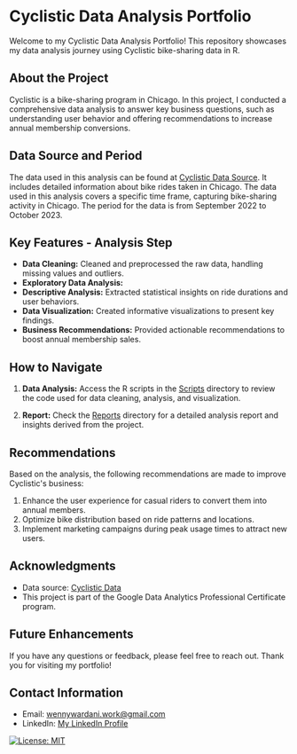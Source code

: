 # Cyclistic Data Analysis Portfolio

Welcome to my Cyclistic Data Analysis Portfolio! This repository showcases my data analysis journey using Cyclistic bike-sharing data in R. 

## About the Project

Cyclistic is a bike-sharing program in Chicago. In this project, I conducted a comprehensive data analysis to answer key business questions, such as understanding user behavior and offering recommendations to increase annual membership conversions.

## Data Source and Period

The data used in this analysis can be found at [Cyclistic Data Source](https://divvy-tripdata.s3.amazonaws.com/index.html). It includes detailed information about bike rides taken in Chicago. The data used in this analysis covers a specific time frame, capturing bike-sharing activity in Chicago. The period for the data is from September 2022 to October 2023.

## Key Features - Analysis Step

- **Data Cleaning:** Cleaned and preprocessed the raw data, handling missing values and outliers.
- **Exploratory Data Analysis:**
- **Descriptive Analysis:** Extracted statistical insights on ride durations and user behaviors.
- **Data Visualization:** Created informative visualizations to present key findings.
- **Business Recommendations:** Provided actionable recommendations to boost annual membership sales.

## How to Navigate

1. **Data Analysis:** Access the R scripts in the [Scripts](Scripts/) directory to review the code used for data cleaning, analysis, and visualization.

2. **Report:** Check the [Reports](Reports/) directory for a detailed analysis report and insights derived from the project.

## Recommendations

Based on the analysis, the following recommendations are made to improve Cyclistic's business:

1. Enhance the user experience for casual riders to convert them into annual members.
2. Optimize bike distribution based on ride patterns and locations.
3. Implement marketing campaigns during peak usage times to attract new users.

## Acknowledgments

- Data source: [Cyclistic Data](https://divvy-tripdata.s3.amazonaws.com/index.html)
- This project is part of the Google Data Analytics Professional Certificate program.

## Future Enhancements

If you have any questions or feedback, please feel free to reach out. Thank you for visiting my portfolio!

## Contact Information

- Email: wennywardani.work@gmail.com
- LinkedIn: [My LinkedIn Profile](https://www.linkedin.com/in/wennyrizkiwardani)

[![License: MIT](https://img.shields.io/badge/License-MIT-yellow.svg)](https://opensource.org/licenses/MIT)
